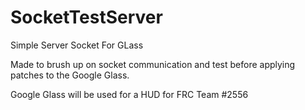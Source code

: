SocketTestServer
================

Simple Server Socket For GLass

Made to brush up on socket communication and test before applying patches to the Google Glass.

Google Glass will be used for a HUD for FRC Team #2556
